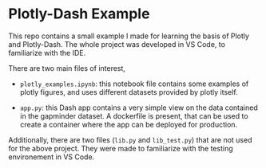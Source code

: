 # Plotly-Dash Example

This repo contains a small example I made for learning the basis of Plotly and Plotly-Dash. The whole project was developed in VS Code, to familiarize with the IDE.

There are two main files of interest,

- `plotly_examples.ipynb`: this notebook file contains some examples of plotly figures, and uses different datasets provided by plotly itself.

- `app.py`: this Dash app contains a very simple view on the data contained in the gapminder dataset. A dockerfile is present, that can be used to create a container where the app can be deployed for production.

Additionally, there are two files (`lib.py` and `lib_test.py`) that are not used for the above project. They were made to familiarize with the testing environement in VS Code.

